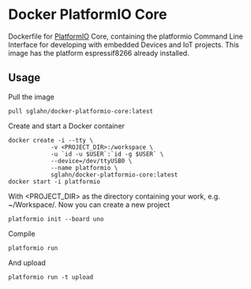 # Docker PlatformIO Core

Dockerfile for [PlatformIO](http://platformio.org/) Core, containing the platformio Command Line Interface for developing with embedded Devices and IoT projects. This image has the platform espressif8266 already installed.

## Usage
Pull the image
```
pull sglahn/docker-platformio-core:latest
```
Create and start a Docker container
```
docker create -i --tty \
            -v <PROJECT_DIR>:/workspace \
            -u `id -u $USER`:`id -g $USER` \
            --device=/dev/ttyUSB0 \
            --name platformio \
            sglahn/docker-platformio-core:latest
docker start -i platformio
```
With <PROJECT_DIR> as the directory containing your work, e.g. ~/Workspace/. Now you can create a new project
```
platformio init --board uno
```
Compile
```
platformio run
```
And upload
```
platformio run -t upload
```